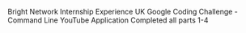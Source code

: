 Bright Network Internship Experience UK Google Coding Challenge - Command Line YouTube Application
Completed all parts 1-4
